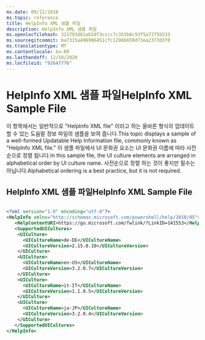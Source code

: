 ```yaml
---
ms.date: 09/12/2016
ms.topic: reference
title: HelpInfo XML 샘플 파일
description: HelpInfo XML 샘플 파일
ms.openlocfilehash: 321793d61ab5df3cccc7c353b6c93f5a7275b533
ms.sourcegitcommit: ba7315a496986451cfc1296b659d73ea2373d3f0
ms.translationtype: MT
ms.contentlocale: ko-KR
ms.lasthandoff: 12/10/2020
ms.locfileid: "92647776"
---
```

# <a name="helpinfo-xml-sample-file"></a><span data-ttu-id="42f2d-103">HelpInfo XML 샘플 파일</span><span class="sxs-lookup"><span data-stu-id="42f2d-103">HelpInfo XML Sample File</span></span>

<span data-ttu-id="42f2d-104">이 항목에서는 일반적으로 "HelpInfo XML file" 이라고 하는 올바른 형식의 업데이트할 수 있는 도움말 정보 파일의 샘플을 보여 줍니다.</span><span class="sxs-lookup"><span data-stu-id="42f2d-104">This topic displays a sample of a well-formed Updatable Help Information file, commonly known as "HelpInfo XML file."</span></span> <span data-ttu-id="42f2d-105">이 샘플 파일에서 UI 문화권 요소는 UI 문화권 이름에 따라 사전순으로 정렬 됩니다.</span><span class="sxs-lookup"><span data-stu-id="42f2d-105">In this sample file, the UI culture elements are arranged in alphabetical order by UI culture name.</span></span> <span data-ttu-id="42f2d-106">사전순으로 정렬 하는 것이 좋지만 필수는 아닙니다.</span><span class="sxs-lookup"><span data-stu-id="42f2d-106">Alphabetical ordering is a best practice, but it is not required.</span></span>

## <a name="helpinfo-xml-sample-file"></a><span data-ttu-id="42f2d-107">HelpInfo XML 샘플 파일</span><span class="sxs-lookup"><span data-stu-id="42f2d-107">HelpInfo XML Sample File</span></span>

```xml

<?xml version="1.0" encoding="utf-8"?>
<HelpInfo xmlns="http://schemas.microsoft.com/powershell/help/2010/05">
   <HelpContentURI>https://go.microsoft.com/fwlink/?LinkID=141553</HelpContentURI>
   <SupportedUICultures>
    <UICulture>
      <UICultureName>de-DE</UICultureName>
      <UICultureVersion>2.15.0.10</UICultureVersion>
    </UICulture>
    <UICulture>
      <UICultureName>en-US</UICultureName>
      <UICultureVersion>3.2.0.7</UICultureVersion>
    </UICulture>
    <UICulture>
      <UICultureName>it-IT</UICultureName>
      <UICultureVersion>1.1.0.5</UICultureVersion>
    </UICulture>
    <UICulture>
      <UICultureName>ja-JP</UICultureName>
      <UICultureVersion>3.2.0.4</UICultureVersion>
    </UICulture>
   </SupportedUICultures>
</HelpInfo>

```

